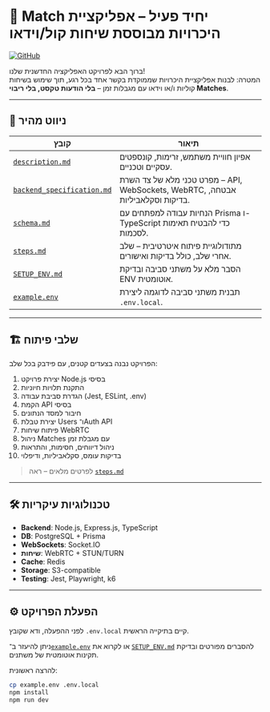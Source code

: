 # 🎯 Match יחיד פעיל – אפליקציית היכרויות מבוססת שיחות קול/וידאו

[![GitHub](https://img.shields.io/badge/📁-GitHub%20Repo-blue?logo=github)](https://github.com/Zevik/Dating-app-09.04)

ברוך הבא לפרויקט האפליקציה החדשנית שלנו!  
המטרה: לבנות אפליקציית היכרויות שממוקדת בקשר אחד בכל רגע, תוך שימוש בשיחות קוליות ו/או וידאו עם מגבלות זמן – **בלי הודעות טקסט, בלי ריבוי Matches**.

---

## 🧭 ניווט מהיר

| קובץ | תיאור |
|------|--------|
| [`description.md`](./description.md) | אפיון חוויית משתמש, זרימות, קונספטים עסקיים וטכניים. |
| [`backend_specification.md`](./backend_specification.md) | מפרט טכני מלא של צד השרת – API, WebSockets, WebRTC, אבטחה, בדיקות וסקלאביליות. |
| [`schema.md`](./schema.md) | הנחיות עבודה למפתחים עם Prisma ו-TypeScript כדי להבטיח תאימות לסכמות. |
| [`steps.md`](./steps.md) | מתודולוגיית פיתוח איטרטיבית – שלב אחרי שלב, כולל בדיקות ואישורים. |
| [`SETUP_ENV.md`](./SETUP_ENV.md) | הסבר מלא על משתני סביבה ובדיקת ENV אוטומטית. |
| [`example.env`](./example.env) | תבנית משתני סביבה לדוגמה ליצירת `.env.local`. |

---

## 🏗️ שלבי פיתוח

הפרויקט נבנה בצעדים קטנים, עם פידבק בכל שלב:

1. יצירת פרויקט Node.js בסיסי
2. התקנת תלויות חיוניות
3. הגדרת סביבת עבודה (Jest, ESLint, .env)
4. הקמת API בסיסי
5. חיבור למסד הנתונים
6. יצירת טבלת Users ו־Auth API
7. פיתוח שיחות WebRTC
8. ניהול Matches עם מגבלת זמן
9. ניהול דיווחים, חסימות, והתראות
10. בדיקות עומס, סקלאביליות, ודיפלוי

> לפרטים מלאים – ראה [`steps.md`](./steps.md)

---

## 🛠️ טכנולוגיות עיקריות

- **Backend**: Node.js, Express.js, TypeScript
- **DB**: PostgreSQL + Prisma
- **WebSockets**: Socket.IO
- **שיחות**: WebRTC + STUN/TURN
- **Cache**: Redis
- **Storage**: S3-compatible
- **Testing**: Jest, Playwright, k6

---

## ⚙️ הפעלת הפרויקט

לפני ההפעלה, ודא שקובץ `.env.local` קיים בתיקייה הראשית.

ניתן להיעזר ב־[`example.env`](./example.env) או לקרוא את [`SETUP_ENV.md`](./SETUP_ENV.md) להסברים מפורטים ובדיקת תקינות אוטומטית של משתנים.

להרצה ראשונית:

```bash
cp example.env .env.local
npm install
npm run dev
```
